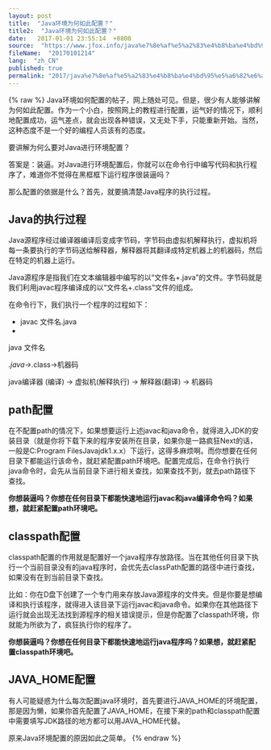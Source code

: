 ```yaml
---
layout: post
title:  "Java环境为何如此配置？"
title2:  "Java环境为何如此配置？"
date:   2017-01-01 23:55:14  +0800
source:  "https://www.jfox.info/java%e7%8e%af%e5%a2%83%e4%b8%ba%e4%bd%95%e5%a6%82%e6%ad%a4%e9%85%8d%e7%bd%ae.html"
fileName:  "20170101214"
lang:  "zh_CN"
published: true
permalink: "2017/java%e7%8e%af%e5%a2%83%e4%b8%ba%e4%bd%95%e5%a6%82%e6%ad%a4%e9%85%8d%e7%bd%ae.html"
---
```

{% raw %}
Java环境如何配置的帖子，网上随处可见。但是，很少有人能够讲解为何如此配置。作为一个小白，按照网上的教程进行配置，运气好的情况下，顺利地配置成功，运气差点，就会出现各种错误，又无处下手，只能重新开始。当然，这种态度不是一个好的编程人员该有的态度。

要讲解为何么要对Java进行环境配置？

答案是：装逼。对Java进行环境配置后，你就可以在命令行中编写代码和执行程序了，难道你不觉得在黑框框下运行程序很装逼吗？

那么配置的依据是什么？首先，就要搞清楚Java程序的执行过程。

## Java的执行过程

Java源程序经过编译器编译后变成字节码，字节码由虚拟机解释执行，虚拟机将每一条要执行的字节码送给解释器，解释器将其翻译成特定机器上的机器码，然后在特定的机器上运行。

Java源程序是指我们在文本编辑器中编写的以“文件名+.java”的文件。字节码就是我们利用javac程序编译成的以“文件名+.class”文件的组成。

在命令行下，我们执行一个程序的过程如下：

- javac 文件名.java 
- 
java 文件名 

*.java→*.class→机器码

 java编译器 (编译) → 虚拟机(解释执行) → 解释器(翻译) → 机器码

## path配置

在不配置path的情况下，如果想要运行上述javac和java命令，就得进入JDK的安装目录（就是你将下载下来的程序安装所在目录，如果你是一路疯狂Next的话，一般是C:Program FilesJavajdk1.x.x）下运行，这得多麻烦啊。而你想要在任何目录下都能运行该命令，就赶紧配置path环境吧。配置完成后，在命令行执行java命令时，会先从当前目录下进行相关查找，如果查找不到，就去path路径下查找。

**你想装逼吗？你想在任何目录下都能快速地运行javac和java编译命令吗？如果想，就赶紧配置path环境吧。**

## classpath配置

classpath配置的作用就是配置好一个java程序存放路径。当在其他任何目录下执行一个当前目录没有的java程序时，会优先去classPath配置的路径中进行查找，如果没有在到当前目录下查找。

比如：你在D盘下创建了一个专门用来存放Java源程序的文件夹。但是你要是想编译和执行该程序，就得进入该目录下运行javac和java命令。如果你在其他路径下运行就会出现无法找到源程序的相关错误提示，但是你配置了classpath环境，你就能为所欲为了，疯狂执行你的程序了。

**你想装逼吗？你想在任何目录下都能快速地运行java程序吗？如果想，就赶紧配置classpath环境吧。**

## JAVA_HOME配置

有人可能疑惑为什么每次配置java环境时，首先要进行JAVA_HOME的环境配置，那是因为懒，如果你首先配置了JAVA_HOME，在接下来的path和classpath配置中需要填写JDK路径的地方都可以用JAVA_HOME代替。

原来Java环境配置的原因如此之简单。
{% endraw %}